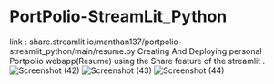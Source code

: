 # PortPolio-StreamLit_Python

link  : share.streamlit.io/manthan137/portpolio-streamlit_python/main/resume.py
Creating  And Deploying personal Portpolio webapp(Resume) using the Share feature of the streamlit .
![Screenshot (42)](https://user-images.githubusercontent.com/90518833/174406552-96c8cd04-7fe6-4fe8-ad75-920ca2600045.png)
![Screenshot (43)](https://user-images.githubusercontent.com/90518833/174406554-a457fcb0-186a-4d01-9e86-fbfa6770de27.png)
![Screenshot (44)](https://user-images.githubusercontent.com/90518833/174406556-2facf34a-cf90-422d-aa9a-f502aa91927c.png)
